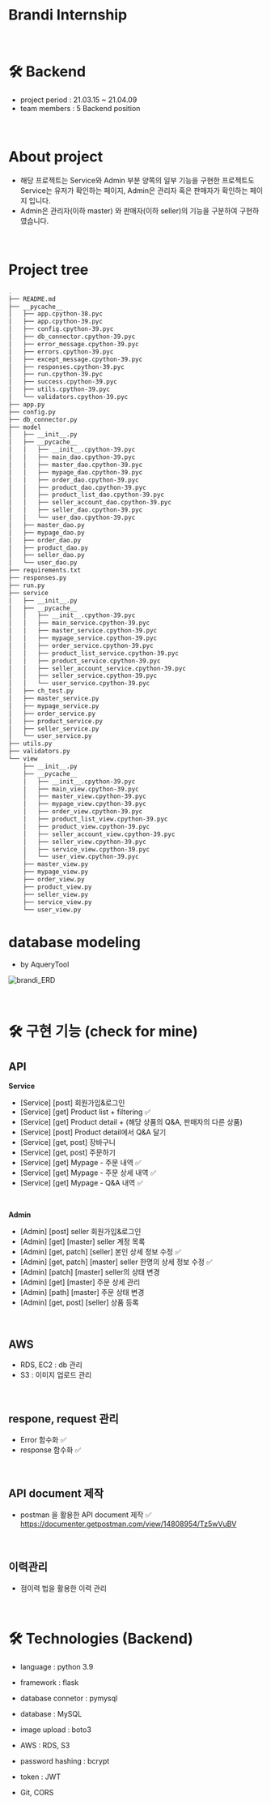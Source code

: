 # Brandi Internship

<br>

# 🛠 Backend
- project period : 21.03.15 ~ 21.04.09
- team members : 5 Backend position

<br>

# About project
- 해당 프로젝트는 Service와 Admin 부분 양쪽의 일부 기능을 구현한 프로젝트도 Service는 유저가 확인하는 페이지, Admin은 관리자 혹은 판매자가 확인하는 페이지 입니다.
- Admin은 관리자(이하 master) 와 판매자(이하 seller)의 기능을 구분하여 구현하였습니다.

<br>

# Project tree
```bash
.
├── README.md
├── __pycache__
│   ├── app.cpython-38.pyc
│   ├── app.cpython-39.pyc
│   ├── config.cpython-39.pyc
│   ├── db_connector.cpython-39.pyc
│   ├── error_message.cpython-39.pyc
│   ├── errors.cpython-39.pyc
│   ├── except_message.cpython-39.pyc
│   ├── responses.cpython-39.pyc
│   ├── run.cpython-39.pyc
│   ├── success.cpython-39.pyc
│   ├── utils.cpython-39.pyc
│   └── validators.cpython-39.pyc
├── app.py
├── config.py
├── db_connector.py
├── model
│   ├── __init__.py
│   ├── __pycache__
│   │   ├── __init__.cpython-39.pyc
│   │   ├── main_dao.cpython-39.pyc
│   │   ├── master_dao.cpython-39.pyc
│   │   ├── mypage_dao.cpython-39.pyc
│   │   ├── order_dao.cpython-39.pyc
│   │   ├── product_dao.cpython-39.pyc
│   │   ├── product_list_dao.cpython-39.pyc
│   │   ├── seller_account_dao.cpython-39.pyc
│   │   ├── seller_dao.cpython-39.pyc
│   │   └── user_dao.cpython-39.pyc
│   ├── master_dao.py
│   ├── mypage_dao.py
│   ├── order_dao.py
│   ├── product_dao.py
│   ├── seller_dao.py
│   └── user_dao.py
├── requirements.txt
├── responses.py
├── run.py
├── service
│   ├── __init__.py
│   ├── __pycache__
│   │   ├── __init__.cpython-39.pyc
│   │   ├── main_service.cpython-39.pyc
│   │   ├── master_service.cpython-39.pyc
│   │   ├── mypage_service.cpython-39.pyc
│   │   ├── order_service.cpython-39.pyc
│   │   ├── product_list_service.cpython-39.pyc
│   │   ├── product_service.cpython-39.pyc
│   │   ├── seller_account_service.cpython-39.pyc
│   │   ├── seller_service.cpython-39.pyc
│   │   └── user_service.cpython-39.pyc
│   ├── ch_test.py
│   ├── master_service.py
│   ├── mypage_service.py
│   ├── order_service.py
│   ├── product_service.py
│   ├── seller_service.py
│   └── user_service.py
├── utils.py
├── validators.py
└── view
    ├── __init__.py
    ├── __pycache__
    │   ├── __init__.cpython-39.pyc
    │   ├── main_view.cpython-39.pyc
    │   ├── master_view.cpython-39.pyc
    │   ├── mypage_view.cpython-39.pyc
    │   ├── order_view.cpython-39.pyc
    │   ├── product_list_view.cpython-39.pyc
    │   ├── product_view.cpython-39.pyc
    │   ├── seller_account_view.cpython-39.pyc
    │   ├── seller_view.cpython-39.pyc
    │   ├── service_view.cpython-39.pyc
    │   └── user_view.cpython-39.pyc
    ├── master_view.py
    ├── mypage_view.py
    ├── order_view.py
    ├── product_view.py
    ├── seller_view.py
    ├── service_view.py
    └── user_view.py
```

# database modeling
- by AqueryTool

![brandi_ERD](https://user-images.githubusercontent.com/71021769/116836236-b7e2be80-ac00-11eb-96d5-ee0962e64b1d.png)



<br>

# 🛠 구현 기능 (check for mine)

## API

**Service**
- [Service] [post] 회원가입&로그인
- [Service] [get] Product list + filtering ✅
- [Service] [get] Product detail + (해당 상품의 Q&A, 판매자의 다른 상품)
- [Service] [post] Product detail에서 Q&A 달기
- [Service] [get, post] 장바구니
- [Service] [get, post] 주문하기
- [Service] [get] Mypage - 주문 내역 ✅
- [Service] [get] Mypage - 주문 상세 내역 ✅
- [Service] [get] Mypage - Q&A 내역 ✅

<br>

**Admin**
- [Admin] [post] seller 회원가입&로그인
- [Admin] [get] [master] seller 계정 목록
- [Admin] [get, patch] [seller] 본인 상세 정보 수정 ✅
- [Admin] [get, patch] [master] seller 한명의 상세 정보 수정 ✅
- [Admin] [patch] [master] seller의 상태 변경
- [Admin] [get] [master] 주문 상세 관리
- [Admin] [path] [master] 주문 상태 변경
- [Admin] [get, post] [seller] 상품 등록

<br>

## AWS
- RDS, EC2 : db 관리
- S3 : 이미지 업로드 관리

<br>

## respone, request 관리
- Error 함수화  ✅
- response 함수화  ✅

<br>

## API document 제작
- postman 을 활용한 API document 제작  ✅
https://documenter.getpostman.com/view/14808954/Tz5wVuBV

<br>

## 이력관리
- 점이력 법을 활용한 이력 관리

<br>

# 🛠 Technologies (Backend)
- language : python 3.9
- framework : flask
- database connetor : pymysql
- database : MySQL
- image upload : boto3
- AWS : RDS, S3
- password hashing : bcrypt
- token : JWT

- Git, CORS
